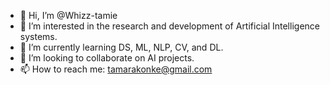 - 👋 Hi, I’m @Whizz-tamie
- 👀 I’m interested in the research and development of Artificial Intelligence systems.
- 🌱 I’m currently learning DS, ML, NLP, CV, and DL.
- 💞️ I’m looking to collaborate on AI projects.
- 📫 How to reach me: tamarakonke@gmail.com

<!---
Whizz-tamie/Whizz-tamie is a ✨ special ✨ repository because its `README.md` (this file) appears on your GitHub profile.
You can click the Preview link to take a look at your changes.
--->
